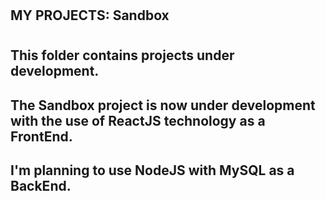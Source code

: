 #
## MY PROJECTS: Sandbox
#
# 
## This folder contains projects under development. 
## The Sandbox project is now under development with the use of ReactJS technology as a FrontEnd.
## I'm planning to use NodeJS with MySQL as a BackEnd.
